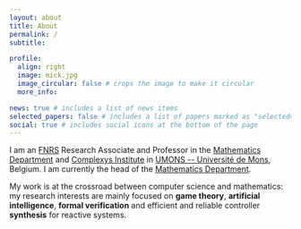 ```yaml
---
layout: about
title: About
permalink: /
subtitle: 

profile:
  align: right
  image: mick.jpg
  image_circular: false # crops the image to make it circular
  more_info: 

news: true # includes a list of news items
selected_papers: false # includes a list of papers marked as "selected={true}"
social: true # includes social icons at the bottom of the page
---
```


I am an <a href="http://www.frs-fnrs.be/">FNRS</a> Research Associate and Professor in the <a href="https://web.umons.ac.be/fs-mathematique/">Mathematics Department</a> and <a href="https://web.umons.ac.be/complexys/en/">Complexys Institute</a> in <a href="http://www.umons.ac.be">UMONS -- Université de Mons</a>, Belgium. I am currently the head of the <a href="https://web.umons.ac.be/fs-mathematique/">Mathematics Department</a>.

My work is at the crossroad between computer science and mathematics: my research interests are mainly focused on <strong>game theory</strong>, <strong>artificial intelligence</strong>, <strong>formal verification</strong> and efficient and reliable controller <strong>synthesis</strong> for reactive systems.
